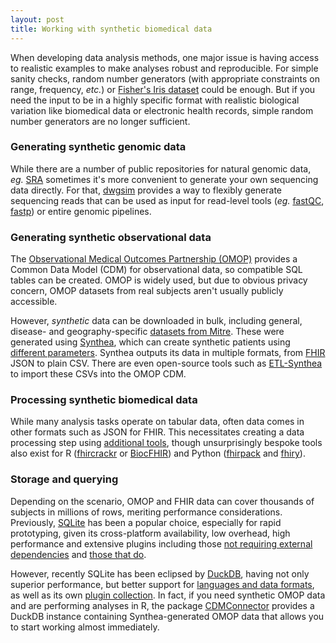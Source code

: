 ```yaml
---
layout: post
title: Working with synthetic biomedical data
---
```


When developing data analysis methods, one major issue is having access to realistic examples to make analyses robust and reproducible. For simple sanity checks, random number generators (with appropriate constraints on range, frequency, _etc._) or [Fisher's Iris dataset](https://en.wikipedia.org/wiki/Iris_flower_data_set) could be enough. But if you need the input to be in a highly specific format with realistic biological variation like biomedical data or electronic health records, simple random number generators are no longer sufficient.

### Generating synthetic genomic data
While there are a number of public repositories for natural genomic data, _eg._ [SRA](https://www.ncbi.nlm.nih.gov/sra) sometimes it's more convenient to generate your own sequencing data directly. For that, [dwgsim](https://github.com/nh13/DWGSIM) provides a way to flexibly generate sequencing reads that can be used as input for read-level tools (_eg._ [fastQC](https://www.bioinformatics.babraham.ac.uk/projects/fastqc/), [fastp](https://github.com/OpenGene/fastp)) or entire genomic pipelines.

### Generating synthetic observational data
The [Observational Medical Outcomes Partnership (OMOP)](https://www.ohdsi.org/data-standardization/) provides a Common Data Model (CDM) for observational data, so compatible SQL tables can be created. OMOP is widely used, but due to obvious privacy concern, OMOP datasets from real subjects aren't usually publicly accessible.

However, _synthetic_ data can be downloaded in bulk, including general, disease- and geography-specific [datasets from Mitre](https://synthea.mitre.org/downloads). These were generated using [Synthea](https://github.com/synthetichealth/synthea), which can create synthetic patients using [different parameters](https://synthetichealth.github.io/spt/#/customizer). Synthea outputs its data in multiple formats, from [FHIR](https://hl7.org/fhir/) JSON to plain CSV. There are even open-source tools such as [ETL-Synthea](https://github.com/OHDSI/ETL-Synthea) to import these CSVs into the OMOP CDM. 

### Processing synthetic biomedical data
While many analysis tasks operate on tabular data, often data comes in other formats such as JSON for FHIR. This necessitates creating a data processing step using [additional tools](https://ptvan.github.io/command-line-tools/), though unsurprisingly bespoke tools also exist for R ([fhircrackr](https://github.com/polar-fhir/fhircrackr) or [BiocFHIR](https://bioconductor.org/packages/release/bioc/html/BiocFHIR.html)) and Python ([fhirpack](https://pypi.org/project/fhirpack/) and [fhiry](https://github.com/dermatologist/fhiry)).

### Storage and querying 
Depending on the scenario, OMOP and FHIR data can cover thousands of subjects in millions of rows, meriting performance considerations. Previously, [SQLite](https://www.sqlite.org/index.html) has been a popular choice, especially for rapid prototyping, given its cross-platform availability, low overhead, high performance and extensive plugins including those [not requiring external dependencies](https://github.com/nalgeon/sqlean) and [those that do](https://sqlpkg.org/).

However, recently SQLite has been eclipsed by [DuckDB](https://duckdb.org), having not only superior performance, but better support for [languages and data formats](https://dirk-petersen.medium.com/researchers-please-replace-sqlite-with-duckdb-now-f038044a2702), as well as its own [plugin collection](https://github.com/davidgasquez/awesome-duckdb). In fact, if you need synthetic OMOP data and are performing analyses in R, the package [CDMConnector](https://cran.r-project.org/web/packages/CDMConnector/index.html) provides a DuckDB instance containing Synthea-generated OMOP data that allows you to start working almost immediately.
